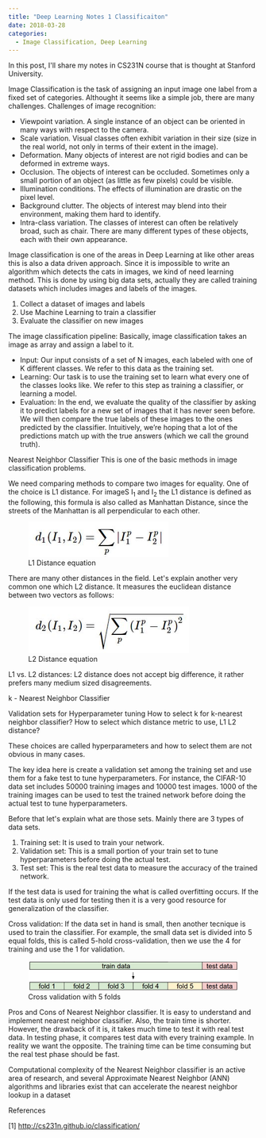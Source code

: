 ```yaml
---
title: "Deep Learning Notes 1 Classificaiton"
date: 2018-03-28
categories: 
  - Image Classification, Deep Learning
---
```


In this post, I'll share my notes in CS231N course that is thought at Stanford University. 

Image Classification is the task of assigning an input image one label from a fixed set of categories. Althought it seems
like a simple job, there are many challenges. Challenges of image recognition:

- Viewpoint variation. A single instance of an object can be oriented in many ways with respect to the camera.
- Scale variation. Visual classes often exhibit variation in their size (size in the real world, not only in terms of their extent in the image).
- Deformation. Many objects of interest are not rigid bodies and can be deformed in extreme ways.
- Occlusion. The objects of interest can be occluded. Sometimes only a small portion of an object (as little as few pixels) could be visible.
- Illumination conditions. The effects of illumination are drastic on the pixel level.
- Background clutter. The objects of interest may blend into their environment, making them hard to identify.
- Intra-class variation. The classes of interest can often be relatively broad, such as chair. There are many different types of these objects, each with their own appearance.

Image classification is one of the areas in Deep Learning at like other areas this is also a data driven approach. Since 
it is impossible to write an algorithm which detects the cats in images, we kind of need learning method. This is done by
using big data sets, actually they are called training datasets which includes images and labels of the images.

1. Collect a dataset of images and labels
2. Use Machine Learning to train a classifier
3. Evaluate the classifier on new images

The image classification pipeline:
Basically, image classification takes an image as array and assign a label to it. 

- Input: Our input consists of a set of N images, each labeled with one of K different classes. We refer to this data as the training set.
- Learning: Our task is to use the training set to learn what every one of the classes looks like. We refer to this step as training a classifier, or learning a model.
- Evaluation: In the end, we evaluate the quality of the classifier by asking it to predict labels for a new set of images that it has never seen before. We will then compare the true labels of these images to the ones predicted by the classifier. Intuitively, we’re hoping that a lot of the predictions match up with the true answers (which we call the ground truth).

Nearest Neighbor Classifier
This is one of the basic methods in image classification problems. 

We need comparing methods to compare two images for equality. One of the choice is L1 distance. For imageS I<sub>1</sub> and I<sub>2</sub> the L1 distance is defined as the following, this formula is also called as Manhattan Distance, since the streets of the Manhattan is all perpendicular to each other.

<figure>
    <a href="/assets/images/l1distance.jpg"><img src="/assets/images/l1distance.jpg"></a>
    <figcaption>L1 Distance equation</figcaption>
</figure>

There are many other distances in the field. Let's explain another very common one which L2 distance. It measures the euclidean distance between two vectors as follows:

<figure>
    <a href="/assets/images/l2distance.jpg"><img src="/assets/images/l2distance.jpg"></a>
    <figcaption>L2 Distance equation</figcaption>
</figure>

L1 vs. L2 distances:
L2 distance does not accept big difference, it rather prefers many medium sized disagreements. 

k - Nearest Neighbor Classifier


Validation sets for Hyperparameter tuning
How to select k for k-nearest neighbor classifier?
How to select which distance metric to use, L1 L2 distance?

These choices are called hyperparameters and how to select them are not obvious in many cases.

The key idea here is create a validation set among the training set and use them for a fake test to tune hyperparameters.
For instance, the CIFAR-10 data set includes 50000 training images and 10000 test images. 1000 of the training images can be used to test the trained network before doing the actual test to tune hyperparameters. 

Before that let's explain what are those sets. Mainly there are 3 types of data sets.

1. Training set: It is used to train your network.
2. Validation set: This is a small portion of your train set to tune hyperparameters before doing the actual test.
3. Test set: This is the real test data to measure the accuracy of the trained network.

If the test data is used for training the what is called overfitting occurs. If the test data is only used for testing then it is a very good resource for generalization of the classifier.  

Cross validation: If the data set in hand is small, then another tecnique is used to train the classifier. For example, the small data set is divided into 5 equal folds, this is called 5-hold cross-validation, then we use the 4 for training and use the 1 for validation. 

<figure>
    <a href="/assets/images/crossvalidation.jpeg"><img src="/assets/images/crossvalidation.jpeg"></a>
    <figcaption>Cross validation with 5 folds</figcaption>
</figure>

Pros and Cons of Nearest Neighbor classifier.
It is easy to understand and implement nearest neighbor classifier. Also, the train time is shorter. However, the drawback of it is, it takes much time to test it with real test data. In testing phase, it compares test data with every training example. In reality we want the opposite. The training time can be time consuming but the real test phase should be fast.

Computational complexity of the Nearest Neighbor classifier is an active area of research, and several Approximate Nearest Neighbor (ANN) algorithms and libraries exist that can accelerate the nearest neighbor lookup in a dataset 

References 

[1] http://cs231n.github.io/classification/